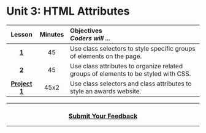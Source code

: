 # Unit 3: HTML Attributes


|Lesson|Minutes|Objectives <br> *Coders will ...*|
|:-------:|:-------:|:-------|
|[**1**](https://docs.google.com/presentation/d/1qv38U61zq9jR2GGyQ_0F0SBEimNWxpipwPnk1wdYkzc/edit)|45| Use class selectors to style specific groups of elements on the page.|
|[**2**](https://docs.google.com/presentation/d/1uopT5DHn2y9WFXGzXtB1mvdUNQaIBOWW2uxe1WNh9UQ/edit)|45| Use class attributes to organize related groups of elements to be styled with CSS. |
|[**Project 1**](https://docs.google.com/presentation/d/19UviwTvErCr7RLr2K41hjtagvfpUi84BxbMncyGWY30/edit)|45x2| Use class selectors and class attributes to style an awards website.|


----
<h3 align="center"><a href="https://docs.google.com/forms/d/e/1FAIpQLSeLpI-m6UKvIxk97F8R1iidFRaYXJ3dfcUuIjx2Pz0WMfO1SA/viewform">Submit Your Feedback</a> </h3>

----

